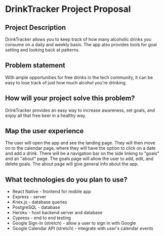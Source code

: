 # DrinkTracker Project Proposal

## Project Description

DrinkTracker allows you to keep track of how many alcoholic drinks you consume on a daily and weekly basis. The app also provides tools for goal setting and looking back at patterns.

## Problem statement

With ample opportunities for free drinks in the tech community, it can be easy to lose track of just how much alcohol you're drinking.

## How will your project solve this problem?

DrinkTracker provides an easy way to increase awareness, set goals, and enjoy all that free beer in a healthy way.

## Map the user experience

The user will open the app and see the landing page. They will then move on to the calendar page, where they will have the option to click on a date and add a drink. There will be a navigation bar on the side linking to "goals" and an "about" page. The goals page will allow the user to add, edit, and delete goals. The about page will give general info about the app.

## What technologies do you plan to use?

* React Native - frontend for mobile app
* Express - server
* Knex.js - database queries
* PostgreSQL - database
* Heroku - host backend server and database
* Cypress - end to end testing
* Google Sign-In (stretch) - allow a user to sign in with Google
* Google Calendar API (stretch) - integrate with user's calendar events
